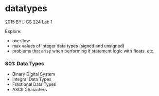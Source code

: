 # datatypes
2015 BYU CS 224 Lab 1

Explore:
- overflow 
- max values of integer data types (signed and unsigned)
- problems that arise when performing if statement logic with floats, etc.


### S01: Data Types
- Binary Digital System
- Integral Data Types
- Fractional Data Types
- ASCII Characters

